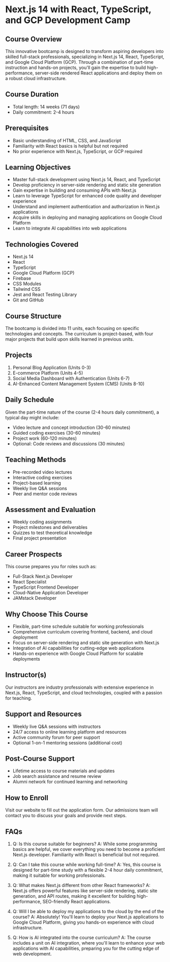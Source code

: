 # Next.js 14 with React, TypeScript, and GCP Development Camp

## Course Overview
This innovative bootcamp is designed to transform aspiring developers into skilled full-stack professionals, specializing in Next.js 14, React, TypeScript, and Google Cloud Platform (GCP). Through a combination of part-time instruction and hands-on projects, you'll gain the expertise to build high-performance, server-side rendered React applications and deploy them on a robust cloud infrastructure.

## Course Duration
- Total length: 14 weeks (71 days)
- Daily commitment: 2-4 hours

## Prerequisites
- Basic understanding of HTML, CSS, and JavaScript
- Familiarity with React basics is helpful but not required
- No prior experience with Next.js, TypeScript, or GCP required

## Learning Objectives
- Master full-stack development using Next.js 14, React, and TypeScript
- Develop proficiency in server-side rendering and static site generation
- Gain expertise in building and consuming APIs with Next.js
- Learn to leverage TypeScript for enhanced code quality and developer experience
- Understand and implement authentication and authorization in Next.js applications
- Acquire skills in deploying and managing applications on Google Cloud Platform
- Learn to integrate AI capabilities into web applications

## Technologies Covered
- Next.js 14
- React
- TypeScript
- Google Cloud Platform (GCP)
- Firebase
- CSS Modules
- Tailwind CSS
- Jest and React Testing Library
- Git and GitHub

## Course Structure
The bootcamp is divided into 11 units, each focusing on specific technologies and concepts. The curriculum is project-based, with four major projects that build upon skills learned in previous units.

## Projects
1. Personal Blog Application (Units 0-3)
2. E-commerce Platform (Units 4-5)
3. Social Media Dashboard with Authentication (Units 6-7)
4. AI-Enhanced Content Management System (CMS) (Units 8-10)

## Daily Schedule
Given the part-time nature of the course (2-4 hours daily commitment), a typical day might include:
- Video lecture and concept introduction (30-60 minutes)
- Guided coding exercises (30-60 minutes)
- Project work (60-120 minutes)
- Optional: Code reviews and discussions (30 minutes)

## Teaching Methods
- Pre-recorded video lectures
- Interactive coding exercises
- Project-based learning
- Weekly live Q&A sessions
- Peer and mentor code reviews

## Assessment and Evaluation
- Weekly coding assignments
- Project milestones and deliverables
- Quizzes to test theoretical knowledge
- Final project presentation

## Career Prospects
This course prepares you for roles such as:
- Full-Stack Next.js Developer
- React Specialist
- TypeScript Frontend Developer
- Cloud-Native Application Developer
- JAMstack Developer

## Why Choose This Course
- Flexible, part-time schedule suitable for working professionals
- Comprehensive curriculum covering frontend, backend, and cloud deployment
- Focus on server-side rendering and static site generation with Next.js
- Integration of AI capabilities for cutting-edge web applications
- Hands-on experience with Google Cloud Platform for scalable deployments

## Instructor(s)
Our instructors are industry professionals with extensive experience in Next.js, React, TypeScript, and cloud technologies, coupled with a passion for teaching.

## Support and Resources
- Weekly live Q&A sessions with instructors
- 24/7 access to online learning platform and resources
- Active community forum for peer support
- Optional 1-on-1 mentoring sessions (additional cost)

## Post-Course Support
- Lifetime access to course materials and updates
- Job search assistance and resume review
- Alumni network for continued learning and networking

## How to Enroll
Visit our website to fill out the application form. Our admissions team will contact you to discuss your goals and provide next steps.

## FAQs
1. Q: Is this course suitable for beginners?
   A: While some programming basics are helpful, we cover everything you need to become a proficient Next.js developer. Familiarity with React is beneficial but not required.

2. Q: Can I take this course while working full-time?
   A: Yes, this course is designed for part-time study with a flexible 2-4 hour daily commitment, making it suitable for working professionals.

3. Q: What makes Next.js different from other React frameworks?
   A: Next.js offers powerful features like server-side rendering, static site generation, and API routes, making it excellent for building high-performance, SEO-friendly React applications.

4. Q: Will I be able to deploy my applications to the cloud by the end of the course?
   A: Absolutely! You'll learn to deploy your Next.js applications to Google Cloud Platform, giving you hands-on experience with cloud infrastructure.

5. Q: How is AI integrated into the course curriculum?
   A: The course includes a unit on AI integration, where you'll learn to enhance your web applications with AI capabilities, preparing you for the cutting edge of web development.

